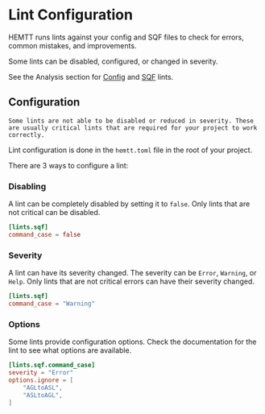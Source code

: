 # Lint Configuration

HEMTT runs lints against your config and SQF files to check for errors, common mistakes, and improvements.

Some lints can be disabled, configured, or changed in severity.

See the Analysis section for [Config](../analysis/config.md) and [SQF](../analysis/sqf.md) lints.

## Configuration

```admonish note
Some lints are not able to be disabled or reduced in severity. These are usually critical lints that are required for your project to work correctly.
```

Lint configuration is done in the `hemtt.toml` file in the root of your project.

There are 3 ways to configure a lint:

### Disabling

A lint can be completely disabled by setting it to `false`. Only lints that are not critical can be disabled.

```toml
[lints.sqf]
command_case = false
```

### Severity

A lint can have its severity changed. The severity can be `Error`, `Warning`, or `Help`. Only lints that are not critical errors can have their severity changed.

```toml
[lints.sqf]
command_case = "Warning"
```

### Options

Some lints provide configuration options. Check the documentation for the lint to see what options are available.

```toml
[lints.sqf.command_case]
severity = "Error"
options.ignore = [
    "AGLtoASL",
    "ASLtoAGL",
]
```
